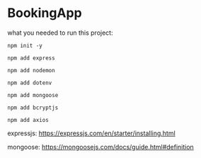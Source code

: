 # BookingApp

what you needed to run this project:
    
    npm init -y

    npm add express

    npm add nodemon

    npm add dotenv

    npm add mongoose
    
    npm add bcryptjs
    
    npm add axios

expressjs:
https://expressjs.com/en/starter/installing.html

mongoose:
https://mongoosejs.com/docs/guide.html#definition

